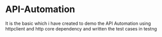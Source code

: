 # API-Automation
It is the basic which i have created to demo the API Automation using httpclient and http core dependency and written the test cases in testng
